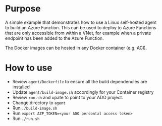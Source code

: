 # Purpose
A simple example that demonstrates how to use a Linux self-hosted agent to build an Azure Function.
This can be used to deploy to Azure Functions that are only accessible from within a VNet, for example when a private endpoint has been added to the Azure Function.

The Docker images can be hosted in any Docker container (e.g. ACI).

# How to use
- Review `agent/Dockerfile` to ensure all the build dependencies are installed
- Update `agent/build-image.sh` accordingly for your Container registry
- Review `run.sh` and upate to point to your ADO project.
- Change directory to `agent`
- Run `./build-image.sh`
- Run `export AZP_TOKEN=<your ADO persontal access token>`
- Run `./run.sh`